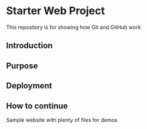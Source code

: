 # Starter Web Project

This repository is for showing how Git and GitHub work
## Introduction

## Purpose

## Deployment

## How to continue

Sample website with plenty of files for demos